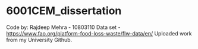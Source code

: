 # 6001CEM_dissertation
Code by: Rajdeep Mehra - 10803110
Data set - https://www.fao.org/platform-food-loss-waste/flw-data/en/
Uploaded work from my University Github.
